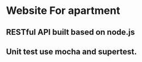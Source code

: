# Website For apartment

## RESTful API built based on node.js

## Unit test use mocha and supertest.


